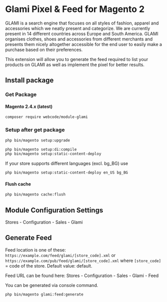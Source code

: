 # Glami Pixel & Feed for Magento 2

GLAMI is a search engine that focuses on all styles of fashion, apparel and accessories which we neatly present and categorize. We are currently present in 14 different countries across Europe and South America.
GLAMI organises clothes, shoes and accessories from different merchants and presents them nicely altogether accessible for the end user to easily make a purchase based on their preferences.

This extension will allow you to generate the feed required to list your products on GLAMI as well as implement the pixel for better results.

## Install package
### Get Package

#### Magento 2.4.x (latest)
``` bash
composer require webcode/module-glami
```
### Setup after get package
``` bash
php bin/magento setup:upgrade
````
``` bash
php bin/magento setup:di:compile
php bin/magento setup:static-content-deploy
```
If your store supports different languages (excl. bg_BG) use
```` bash
php bin/magento setup:static-content-deploy en_US bg_BG
```` 

#### Flush cache
```` bash
php bin/magento cache:flush
````

## Module Configuration Settings
Stores - Configuration - Sales - Glami

## Generate Feed
Feed location is one of these:
``https://example.com/feed/glami/[store_code].xml``
or ``https://example.com/pub/feed/glami/[store_code].xml``
where ``[store_code]`` = code of the store. Default value: default.

Feed URL can be found here: Stores - Configuration - Sales - Glami - Feed

You can be generated via console command.
``` bash
php bin/magento glami:feed:generate
```
